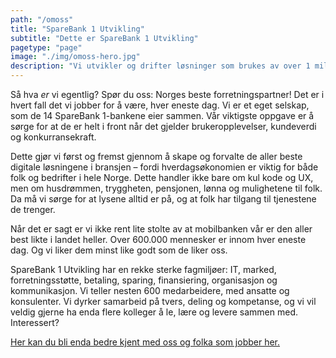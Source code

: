 ```yaml
---
path: "/omoss"
title: "SpareBank 1 Utvikling"
subtitle: "Dette er SpareBank 1 Utvikling"
pagetype: "page"
image: "./img/omoss-hero.jpg"
description: "Vi utvikler og drifter løsninger som brukes av over 1 million bankkunder. Hver åttende nordmann har oss i lomma. Vi er eksperter på finansiering, betaling, sparing og en hel masse andre ting. Men vi er ikke en bank."
---
```



Så hva _er_ vi egentlig? Spør du oss: Norges beste forretningspartner! Det er i hvert fall det vi jobber for å være, hver eneste dag. Vi er et eget selskap, som de 14 SpareBank 1-bankene eier sammen. Vår viktigste oppgave er å sørge for at de er helt i front når det gjelder brukeropplevelser, kundeverdi og konkurransekraft. 

Dette gjør vi først og fremst gjennom å skape og forvalte de aller beste digitale løsningene i bransjen – fordi hverdagsøkonomien er viktig for både folk og bedrifter i hele Norge. Dette handler ikke bare om kul kode og UX, men om husdrømmen, tryggheten, pensjonen, lønna og mulighetene til folk. Da må vi sørge for at lysene alltid er på, og at folk har tilgang til tjenestene de trenger. 

Når det er sagt er vi ikke rent lite stolte av at mobilbanken vår er den aller best likte i landet heller. Over 600.000 mennesker er innom hver eneste dag. Og vi liker dem minst like godt som de liker oss.  

SpareBank 1 Utvikling har en rekke sterke fagmiljøer: IT, marked, forretningsstøtte, betaling, sparing, finansiering, organisasjon og kommunikasjon. Vi teller nesten 600 medarbeidere, med ansatte og konsulenter. Vi dyrker samarbeid på tvers, deling og kompetanse, og vi vil veldig gjerne ha enda flere kolleger å le, lære og levere sammen med. Interessert? 

<a href="/#ansatte">Her kan du bli enda bedre kjent med oss og folka som jobber her.</a>

